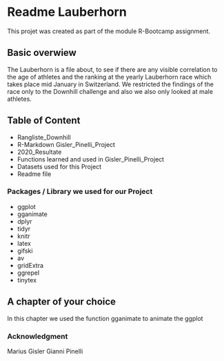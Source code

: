 # Readme Lauberhorn
This projet was created as  part of the module R-Bootcamp assignment.


## Basic overwiew
The Lauberhorn is a file about, to see if there are any visible correlation to the age of athletes and the ranking at the yearly Lauberhorn race which takes place mid January in Switzerland.
We restricted the findings of the race only to the Downhill challenge and also we also only looked at male athletes.


## Table of Content

* Rangliste_Downhill
* R-Markdown Gisler_Pinelli_Project
* 2020_Resultate
* Functions learned and used in Gisler_Pinelli_Project
* Datasets used for this Project
* Readme file


### Packages / Library we used for our Project

* ggplot
* gganimate
* dplyr
* tidyr
* knitr
* latex
* gifski
* av
* gridExtra
* ggrepel
* tinytex

## A chapter of your choice
In this chapter we used the function gganimate to animate the ggplot


### Acknowledgment

Marius Gisler
Gianni Pinelli
